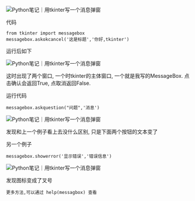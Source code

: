 ![Python笔记｜用tkinter写一个消息弹窗](https://p3-tt.byteimg.com/origin/pgc-image/e5a0938a0c284ba4b9b4a9ce445b335f?from=pc)



代码

```
from tkinter import messagebox
messagebox.askokcancel('这是标题','你好,tkinter')
```

运行后如下

![Python笔记｜用tkinter写一个消息弹窗](https://p1-tt.byteimg.com/origin/pgc-image/4e7f754386964a6d8715462f26984f6d?from=pc)



这时出现了两个窗口, 一个时tkinter的主体窗口, 一个就是我写的MessageBox. 点击确认会返回True, 点取消返回False.

运行代码

```
messagebox.askquestion("问题",'消息')
```



![Python笔记｜用tkinter写一个消息弹窗](https://p1-tt.byteimg.com/origin/pgc-image/71ee810ac5d44fa59efedd515a2f24a7?from=pc)



发现和上一个例子看上去没什么区别, 只是下面两个按钮的文本变了

另一个例子

```
messagebox.showerror('显示错误','错误信息')
```

![Python笔记｜用tkinter写一个消息弹窗](https://p1-tt.byteimg.com/origin/pgc-image/a246487ff2d84bce83a8861716651ef6?from=pc)



发现图标变成了叉号

```
更多方法,可以通过 help(messagbox) 查看
```